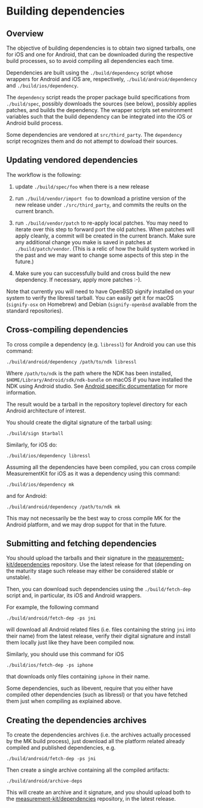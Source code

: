 # Building dependencies

## Overview

The objective of building dependencies is to obtain two signed
tarballs, one for iOS and one for Android, that can be downloaded
during the respective build processes, so to avoid compiling all
dependencies each time.

Dependencies are built using the `./build/dependency` script whose
wrappers for Android and iOS are, respectively,
`./build/android/dependency` and `./build/ios/dependency`.

The `dependency` script reads the proper package build specifications
from `./build/spec`, possibly downloads the sources (see below),
possibly applies patches, and builds the dependency. The wrapper scripts
set environment variables such that the build dependency can be integrated
into the iOS or Android build process.

Some dependencies are vendored at `src/third_party`. The `dependency`
script recognizes them and do not attempt to dowload their sources.

## Updating vendored dependencies

The workflow is the following:

1. update `./build/spec/foo` when there is a new release

2. run `./build/vendor/import foo` to download a pristine version
   of the new release under `./src/third_party`, and commits
   the reults on the current branch.

3. run `./build/vendor/patch` to re-apply local patches. You may
   need to iterate over this step to forward port the old patches.
   When patches will apply cleanly, a commit will be created in
   the current branch. Make sure any additional change you make is
   saved in patches at `./build/patch/vendor`. (This is a relic
   of how the build system worked in the past and we may want to
   change some aspects of this step in the future.)

4. Make sure you can successfully build and cross build the new
   dependency. If necessary, apply more patches :-).

Note that currently you will need to have OpenBSD signify installed
on your system to verify the libressl tarball. You can easily get
it for macOS (`signify-osx` on Homebrew) and Debian (`signify-openbsd`
available from the standard repositories).

## Cross-compiling dependencies

To cross compile a dependency (e.g. `libressl`) for Android you can
use this command:

```
./build/android/dependency /path/to/ndk libressl
```

Where `/path/to/ndk` is the path where the NDK has been installed,
`$HOME/Library/Android/sdk/ndk-bundle` on macOS if you have installed
the NDK using Android studio. See [Android specific documentation](android.md)
for more information.

The result would be a tarball in the repository toplevel directory
for each Android architecture of interest.

You should create the digital signature of the tarball using:

```
./build/sign $tarball
```

Similarly, for iOS do:

```
./build/ios/dependency libressl
```

Assuming all the dependencies have been compiled, you can cross compile
MeasurementKit for iOS as it was a dependency using this command:

```
./build/ios/dependency mk
```

and for Android:

```
./build/android/dependency /path/to/ndk mk
```

This may not necessarily be the best way to cross compile MK for the Android
platform, and we may drop suppot for that in the future.

## Submitting and fetching dependencies

You should upload the tarballs and their signature in the
[measurement-kit/dependencies](https://github.com/measurement-kit/dependencies)
repository. Use the latest release for that (depending on the maturity
stage such release may either be considered stable or unstable).

Then, you can download such dependencies using the `./build/fetch-dep` script
and, in particular, its iOS and Android wrappers.

For example, the following command

```
./build/android/fetch-dep -ps jni
```

will download all Android related files (i.e. files containing the string `jni`
into their name) from the latest release, verify their digital signature and
install them locally just like they have been compiled now.

Similarly, you should use this command for iOS

```
./build/ios/fetch-dep -ps iphone
```

that downloads only files containing `iphone` in their name.

Some dependencies, such as libevent, require that you either have compiled
other dependencies (such as libressl) or that you have fetched them just when
compiling as explained above.

## Creating the dependencies archives

To create the dependencies archives (i.e. the archives actually processed
by the MK build process), just download all the platform related already
compiled and published dependencies, e.g.

```
./build/android/fetch-dep -ps jni
```

Then create a single archive containing all the compiled artifacts:

```
./build/android/archive-deps
```

This will create an archive and it signature, and you should upload both to the
[measurement-kit/dependencies](https://github.com/measurement-kit/dependencies)
repository, in the latest release.

